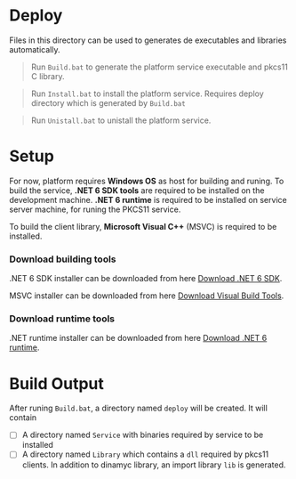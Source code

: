 # Deploy
Files in this directory can be used to generates de executables and libraries automatically. 

>Run `Build.bat` to generate the platform service executable and pkcs11 C library.

>Run `Install.bat` to install the platform service. Requires deploy directory which is generated by  `Build.bat` 

>Run `Unistall.bat` to unistall the platform service.

# Setup
For now, platform requires **Windows OS** as host for building and runing. To build the  service, **.NET 6 SDK tools** are required to be installed on the development machine. **.NET 6 runtime** is required to be installed on service server machine, for runing the PKCS11 service.

To build the client library, **Microsoft Visual C++** (MSVC) is required to be installed.

### Download building tools
.NET 6 SDK installer can be downloaded from here   [Download .NET 6 SDK](https://dotnet.microsoft.com/download/dotnet/6.0).

MSVC installer can be downloaded from here [Download Visual Build Tools](https://visualstudio.microsoft.com/thank-you-downloading-visual-studio/?sku=BuildTools&rel=16).

### Download runtime tools
.NET runtime installer can be downloaded from here [Download .NET 6 runtime](https://dotnet.microsoft.com/download/dotnet/6.0).

# Build Output
After runing `Build.bat`, a directory named `deploy` will be created. It will contain

 - [ ] A directory named `Service` with binaries required by service to be installed
 - [ ] A directory named `Library` which contains a  `dll` required by pkcs11 clients. In addition to dinamyc library, an import library `lib` is generated.
